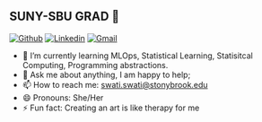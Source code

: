 ## SUNY-SBU GRAD 👋
[![Github](https://img.shields.io/badge/-Github-000?style=flat&logo=Github&logoColor=white)](https://github.com/Swati2310)
[![Linkedin](https://img.shields.io/badge/-LinkedIn-blue?style=flat&logo=Linkedin&logoColor=white)](https://www.linkedin.com/in/swati-swati-eng/)
[![Gmail](https://img.shields.io/badge/-Gmail-c14438?style=flat&logo=Gmail&logoColor=white)](mailto:swati.swati@stonybrook.edu)
- 🔭 I’m currently learning MLOps, Statistical Learning, Statisitcal Computing, Programming abstractions.
- 💬 Ask me about anything, I am happy to help;
- 📫 How to reach me: swati.swati@stonybrook.edu
- 😄 Pronouns: She/Her
- ⚡ Fun fact: Creating an art is like therapy for me
<!--
**Swati2310/Swati2310** is a ✨ _special_ ✨ repository because its `README.md` (this file) appears on your GitHub profile.

Here are some ideas to get you started:

- 🔭 I’m currently learning MLOps, Statistical Learning, Statisitcal Computing, Programming abstractions.
- 💬 Ask me about anything, I am happy to help;
- 📫 How to reach me: swati.swati@stonybrook.edu
- 😄 Pronouns: She/Her
- ⚡ Fun fact: Creating art is like therapy for me
-->
